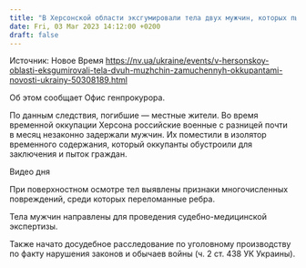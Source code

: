 ```yaml
---
title: "В Херсонской области эксгумировали тела двух мужчин, которых пытали российские оккупанты"
date: Fri, 03 Mar 2023 14:12:00 +0200
draft: false
---
```

Источник: Новое Время https://nv.ua/ukraine/events/v-hersonskoy-oblasti-eksgumirovali-tela-dvuh-muzhchin-zamuchennyh-okkupantami-novosti-ukrainy-50308189.html


Об этом сообщает Офис генпрокурора.

По данным следствия, погибшие — местные жители. Во время временной оккупации Херсона российские военные с разницей почти в месяц незаконно задержали мужчин. Их поместили в изолятор временного содержания, который оккупанты обустроили для заключения и пыток граждан.

  Видео дня   

При поверхностном осмотре тел выявлены признаки многочисленных повреждений, среди которых переломанные ребра.

Тела мужчин направлены для проведения судебно-медицинской экспертизы.

Также начато досудебное расследование по уголовному производству по факту нарушения законов и обычаев войны (ч. 2 ст. 438 УК Украины).
